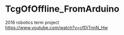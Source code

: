 # TcgOfOffline_FromArduino
 2016 robotics term project<br>
 https://www.youtube.com/watch?v=cfDjTnnN_Hw
